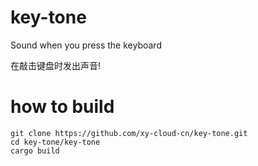 # key-tone

Sound when you press the keyboard

在敲击键盘时发出声音!

# how to build
    git clone https://github.com/xy-cloud-cn/key-tone.git
    cd key-tone/key-tone
    cargo build